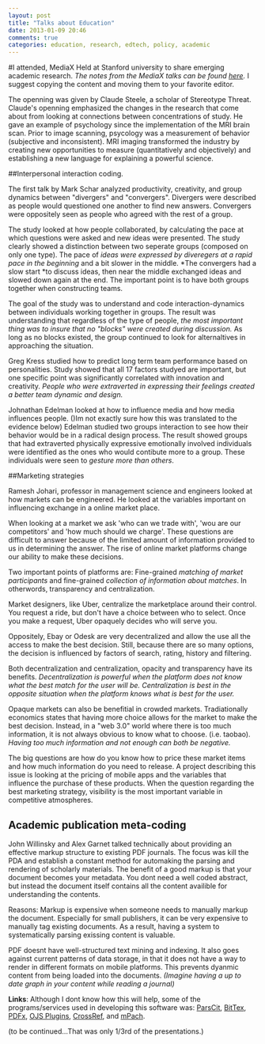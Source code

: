 ```yaml
---
layout: post
title: "Talks about Education"
date: 2013-01-09 20:46
comments: true
categories: education, research, edtech, policy, academic
---
```

#I attended, MediaX
Held at Stanford university to share emerging academic research. *The notes from the MediaX talks can be found [here](http://pastebin.com/9xbqCS3H).* I suggest copying the content and moving them to your favorite editor.

The openning was given by Claude Steele, a scholar of Stereotype Threat. Claude's openning emphasized the changes in the research that come about from looking at connections between concentrations of study. He gave an example of psychology since the implementation of the MRI brain scan. Prior to image scanning, psycology was a measurement of behavior (subjective and inconsistent). MRI imaging transformed the industry by creating new opportunities to measure (quantitatively and objectively) and establishing a new language for explaining a powerful science.

##Interpersonal interaction coding.

The first talk by Mark Schar analyzed productivity, creativity, and group dynamics between "divergers" and "convergers". Divergers were described as people would questioned one another to find new answers. Convergers were oppositely seen as people who agreed with the rest of a group.

The study looked at how people collaborated, by calculating the pace at which questions were asked and new ideas were presented. The study clearly showed a distinction between two seperate groups (composed on only one type). The pace of *ideas were expressed by diveregers at a rapid pace in the beginning* and a bit slower in the middle. *The convergers had a slow start *to discuss ideas, then near the middle exchanged ideas and slowed down again at the end. The important point is to have both groups together when constructing teams.

The goal of the study was to understand and code interaction-dynamics between individuals working together in groups. The result was understanding that regardless of the type of people, *the most important thing was to insure that no "blocks" were created during discussion.* As long as no blocks existed, the group continued to look for alternaltives in approaching the situation. 

Greg Kress studied how to predict long term team performance based on personalities. Study showed that all 17 factors studyed are important, but one specific point was significantly correlated with innovation and creativity. *People who were extraverted in expressing their feelings created a better team dynamic and design.*

Johnathan Edelman looked at how to influence media and how media influences people. ()Im not exactly sure how this was translated to the evidence below) Edelman studied two groups interaction to see how their behavior would be in a radical design process. The result showed groups that had extraverted physically expressive emotionally involved individuals were identified as the ones who would contibute more to a group. These individuals were seen to *gesture more than others*. 

##Marketing strategies

Ramesh Johari, professor in management science and engineers looked at how markets can be engineered. He looked at the variables important on influencing exchange in a online market place. 

When looking at a market we ask 'who can we trade with', 'wou are our competitors' and 'how much should we charge'. These questions are difficult to answer because of the limited amount of information provided to us in determining the answer. The rise of online market platforms change our ability to make these decisions.

Two important points of platforms are: Fine-grained *matching of market participants* and fine-grained *collection of information about matches*. In otherwords, transparency and centralization.

Market designers, like Uber, centralize the marketplace around their control. You request a ride, but don't have a choice between who to select. Once you make a request, Uber opaquely decides who will serve you.

Oppositely, Ebay or Odesk are very decentralized and allow the use all the access to make the best decision. Still, because there are so many options, the decision is influenced by factors of search, rating, history and filtering. 

Both decentralization and centralization, opacity and transparency have its benefits. *Decentralization is powerful when the platform does not know what the best match for the user will be. Centralization is best in the opposite situation when the platform knows what is best for the user.*

Opaque markets can also be benefitial in crowded markets. Tradiationally economics states that having more choice allows for the market to make the best decision. Instead, in a "web 3.0" world where there is too much information, it is not always obvious to know what to choose. (i.e. taobao). *Having too much information and not enough can both be negative.*

The big questions are how do you know how to price these market items and how much information do you need to release. A project describing this issue is looking at the pricing of mobile apps and the variables that influence the purchase of these products. When the question regarding the best marketing strategy, visibility is the most important variable in competitive atmospheres.

## Academic publication meta-coding

John Willinsky and Alex Garnet talked technically about providing an effective markup structure to existing PDF journals. The focus was kill the PDA and establish a constant method for automaking the parsing and rendering of scholarly materials. The benefit of a good markup is that your document becomes your metadata. You dont need a well coded abstract, but instead the document itself contains all the content availible for understanding the contents.

Reasons: Markup is expensive when someone needs to manually markup the document. Especially for small publishers, it can be very expensive to manually tag existing documents. As a result, having a system to systematically parsing exissing content is valuable.

PDF doesnt have well-structured text mining and indexing. It also goes against current patterns of data storage, in that it does not have a way to render in different formats on mobile platforms. This prevents dyanmic content from being loaded into the documents. *(Imagine having a up to date graph in your content while reading a journal)*

**Links**: Although I dont know how this will help, some of the programs/services used in developing this software was: [ParsCit](http://aye.comp.nus.edu.sg/parsCit), [BitTex](http://bibtex.org), [PDFx](http://en.wikipedia.org/wiki/PDF/X), [OJS Plugins](http://pkp.sfu.ca/ojs_plugins), [CrossRef](http://crossref.org), and [mPach](http://lib.umich.edu/mpach). 

(to be continued…That was only 1/3rd of the presentations.)
